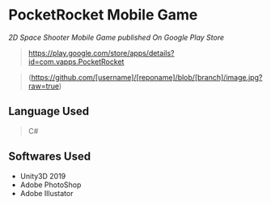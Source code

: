 # PocketRocket Mobile Game
*2D Space Shooter Mobile Game published On Google Play Store*
>https://play.google.com/store/apps/details?id=com.vapps.PocketRocket

>(https://github.com/[username]/[reponame]/blob/[branch]/image.jpg?raw=true)

## Language Used
> C#

## Softwares Used
* Unity3D 2019
* Adobe PhotoShop
* Adobe Illustator
 
